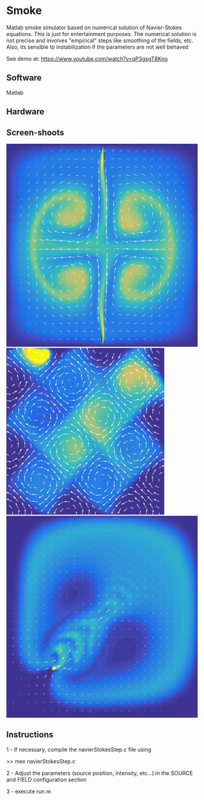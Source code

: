 # Smoke

Matlab smoke simulator based on numerical solution of Navier-Stokes equations. This is just for entertainment purposes. The numerical solution is not precise and involves "empirical" steps like smoothing of the fields, etc.
Also, its sensible to instabilization if the parameters are not well behaved

See demo at: 
https://www.youtube.com/watch?v=qP3gsgT8Kno

## Software

Matlab

## Hardware

## Screen-shoots

![Screenshoot 1](/doc/img1.png?raw=true "Sample image 1")
![Screenshoot 2](/doc/img2.png?raw=true "Sample image 2")
![Screenshoot 3](/doc/img3.png?raw=true "Sample image 3")

## Instructions

1 - If necessary, compile the navierStokesStep.c file using 

\>\> mex navierStokesStep.c

2 - Adjust the parameters (source position, intensity, etc...) in the SOURCE and FIELD configuration section 

3 - execute run.m